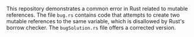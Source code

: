This repository demonstrates a common error in Rust related to mutable references.  The file `bug.rs` contains code that attempts to create two mutable references to the same variable, which is disallowed by Rust's borrow checker.  The `bugSolution.rs` file offers a corrected version.